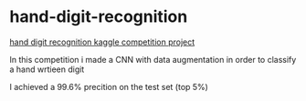 # hand-digit-recognition
[hand digit recognition kaggle competition project](https://www.kaggle.com/code/roihezkiyahu/digit-recognizer-using-cnn-and-data-augmentation/)


In this competition i made a CNN with data augmentation in order to classify a hand wrtieen digit

I achieved a 99.6% precition on the test set (top 5%)
